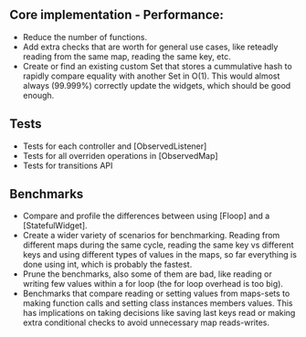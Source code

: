 ## Core implementation - Performance:
- Reduce the number of functions.
- Add extra checks that are worth for general use cases, like reteadly reading from the same map, reading the same key, etc.
- Create or find an existing custom Set that stores a cummulative hash to rapidly compare equality with another Set in O(1). This would almost always (99.999%) correctly update the widgets, which should be good enough.

## Tests
- Tests for each controller and [ObservedListener]
- Tests for all overriden operations in [ObservedMap]
- Tests for transitions API

## Benchmarks
- Compare and profile the differences between using [Floop] and a [StatefulWidget].
- Create a wider variety of scenarios for benchmarking. Reading from different maps during the same cycle, reading the same key vs different keys and using different types of values in the maps, so far everything is done using int, which is probably the fastest.
- Prune the benchmarks, also some of them are bad, like reading or writing few values within a for loop (the for loop overhead is too big).
- Benchmarks that compare reading or setting values from maps-sets to making function calls and setting class instances members values. This has implications on taking decisions like saving last keys read or making extra conditional checks to avoid unnecessary map reads-writes.
